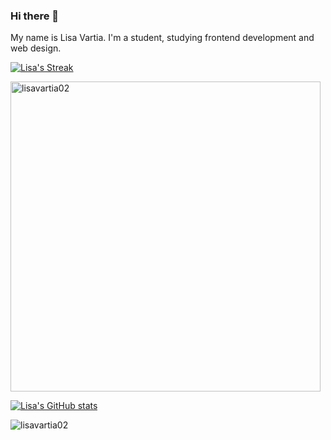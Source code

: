 ### Hi there 👋
My name is Lisa Vartia. I'm a student, studying frontend development and web design.


[![Lisa's Streak](https://github-readme-streak-stats.herokuapp.com?user=lisavartia02&theme=dark-smoky&fire=FFAB4C)](https://git.io/streak-stats)

<p><img align="center" width="496px" src="https://github-readme-stats.vercel.app/api/top-langs?username=lisavartia02&show_icons=true&locale=en&layout=compact&theme=radical" alt="lisavartia02" /></p>

[![Lisa's GitHub stats](https://github-readme-stats.vercel.app/api?username=DiamondAngel02&theme=radical)](https://github.com/anuraghazra/github-readme-stats)

<img src="https://komarev.com/ghpvc/?username=lisavartia024&label=Profile%20views&color=0e75b6&style=flat" alt="lisavartia02" />

<!--
**lisavartia02/lisavartia02** is a ✨ _special_ ✨ repository because its `README.md` (this file) appears on your GitHub profile.

Here are some ideas to get you started:

- 🔭 I’m currently working on ...
- 🌱 I’m currently learning ...
- 👯 I’m looking to collaborate on ...
- 🤔 I’m looking for help with ...
- 💬 Ask me about ...
- 📫 How to reach me: ...
- 😄 Pronouns: ...
- ⚡ Fun fact: ...
-->

